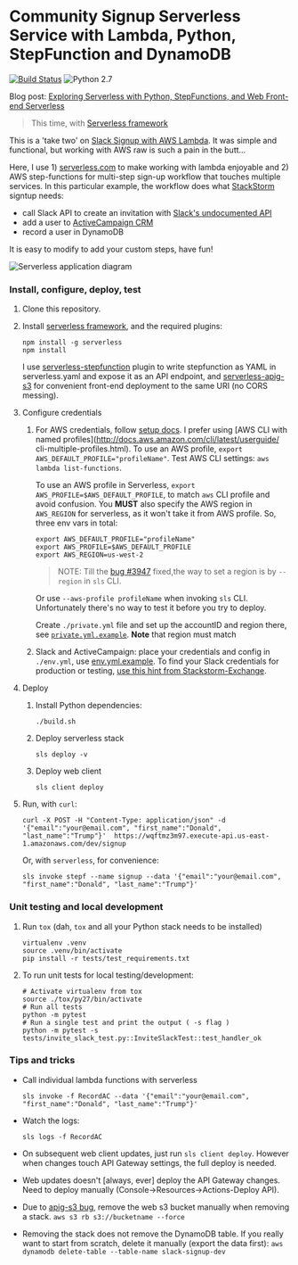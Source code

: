 # Community Signup Serverless Service with Lambda, Python, StepFunction and DynamoDB

[![Build Status](https://circleci.com/gh/dzimine/slack-signup-serverless/tree/master.svg?style=shield)](https://circleci.com/gh/dzimine/slack-signup-serverless)
![Python 2.7](https://img.shields.io/badge/python-2.7-blue.svg)

Blog post: [Exploring Serverless with Python, StepFunctions, and Web Front-end
Serverless](https://medium.com/@dzimine/exploring-serverless-with-python-stepfunctions-and-web-front-end-8e0bf7203d4b)

> This time, with [Serverless framework](https://serverless.com)

This is a 'take two' on [Slack Signup with AWS Lambda](https://github.com/dzimine/slack-signup-lambda).
It was simple and functional, but working with AWS raw is such a pain in the butt...

Here, I use 1) [serverless.com](https://serverless.com) to make working with lambda enjoyable and 2) AWS step-functions
for multi-step sign-up workflow that touches multiple services. In this particular example, the workflow does what [StackStorm](https://www.stackstorm.com) signtup needs:
* call Slack API to create an invitation with [Slack's undocumented API](https://github.com/ErikKalkoken/slackApiDoc/blob/master/users.admin.invite.mdCode)
* add a user to [ActiveCampaign CRM](http://www.activecampaign.com) 
* record a user in DynamoDB

It is easy to modify to add your custom steps, have fun!

![Serverless application diagram](https://github.com/dzimine/slack-signup-serverless/raw/master/ServerlessApplication.png)


### Install, configure, deploy, test
1. Clone this repository.
2. Install [serverless framework](https://serverless.com/framework/docs), and the required plugins:

    ```
    npm install -g serverless
    npm install
    ```
    I use [serverless-stepfunction](https://github.com/horike37/serverless-step-functions) plugin to write stepfunction as YAML in serverless.yaml and expose it as an API endpoint,
    and [serverless-apig-s3](https://github.com/sdd/serverless-apig-s3) for convenient front-end deployment to the same URI (no CORS messing).

3. Configure credentials

    1. For AWS credentials, follow [setup docs](https://serverless.com/framework/docs/providers/aws/guide/credentials/).
        I prefer using [AWS CLI with named profiles](http://docs.aws.amazon.com/cli/latest/userguide/
        cli-multiple-profiles.html). To use an AWS profile, `export AWS_DEFAULT_PROFILE="profileName"`. Test AWS CLI settings: `aws lambda list-functions`.

        To use an AWS profile in Serverless, `export AWS_PROFILE=$AWS_DEFAULT_PROFILE`, to match `aws` CLI profile and avoid confusion. You **MUST** also specify the AWS region in `AWS_REGION` for serverless, as it won't take it from AWS profile. So, three env vars in total:
        
        ```
        export AWS_DEFAULT_PROFILE="profileName"
        export AWS_PROFILE=$AWS_DEFAULT_PROFILE
        export AWS_REGION=us-west-2
        ```
        
        > NOTE: Till the [bug #3947](https://github.com/serverless/serverless/issues/3947) fixed,the way to set a region is by `--region` in `sls` CLI.
        
        Or use `--aws-profile profileName` when invoking `sls` CLI. Unfortunately there's no way
        to test it before you try to deploy.

        Create `./private.yml` file and set up the accountID and region there,
        see [`private.yml.example`](./private.yml.example). **Note** that region must match
    2. Slack and ActiveCampaign: place your credentials and config in `./env.yml`, use [env.yml.example](./env.yml.example). To find your Slack credentials for production or testing, 
    [use this hint from Stackstorm-Exchange](https://github.com/StackStorm-Exchange/stackstorm-slack#obtaining-auth-token).

4. Deploy

    1. Install Python dependencies:

        ```
        ./build.sh
        ```
    2. Deploy serverless stack

        ```
        sls deploy -v
        ```
    3. Deploy web client

        ```
        sls client deploy
        ```

5. Run, with `curl`:

    ```
    curl -X POST -H "Content-Type: application/json" -d '{"email":"your@email.com", "first_name":"Donald", "last_name":"Trump"}'  https://wqftmz3m97.execute-api.us-east-1.amazonaws.com/dev/signup
    ```
    
    Or, with `serverless`, for convenience: 
    
    ```
    sls invoke stepf --name signup --data '{"email":"your@email.com", "first_name":"Donald", "last_name":"Trump"}' 
    ```

### Unit testing and local development
1. Run `tox` (dah, `tox` and all your Python stack needs to be installed)

    ```
    virtualenv .venv
    source .venv/bin/activate
    pip install -r tests/test_requirements.txt
    ```

2. To run unit tests for local testing/development:

    ```
    # Activate virtualenv from tox
    source ./tox/py27/bin/activate
    # Run all tests
    python -m pytest
    # Run a single test and print the output ( -s flag ) 
    python -m pytest -s tests/invite_slack_test.py::InviteSlackTest::test_handler_ok 
    ```

### Tips and tricks

* Call individual lambda functions with serverless

    ```
    sls invoke -f RecordAC --data '{"email":"your@email.com", "first_name":"Donald", "last_name":"Trump"}' 
    ```
* Watch the logs:

    ```
    sls logs -f RecordAC
    ```
* On subsequent web client updates, just run `sls client deploy`. However when changes touch API Gateway settings, the full deploy is needed.
* Web updates doesn't [always, ever] deploy the API Gateway changes. Need to deploy manually (Console->Resources->Actions-Deploy API).
* Due to [apig-s3 bug](https://github.com/sdd/serverless-apig-s3/issues/11), remove the web s3 bucket manually when removing a stack.
    ```aws s3 rb s3://bucketname --force```
* Removing the stack does not remove the DynamoDB table. If you really want to start from scratch, delete it manually (export the data first):
    ```aws dynamodb delete-table --table-name slack-signup-dev```


